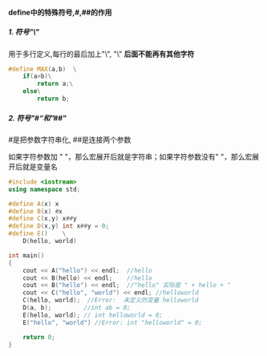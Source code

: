 #### define中的特殊符号\,#,##的作用

##### 1. 符号"\\"

用于多行定义,每行的最后加上"\\",  "\\" **后面不能再有其他字符**

```c++
#define MAX(a,b)  \
    if(a>b)\
  		return a;\
  	else\
  		return b;
```



##### 2. **符号"#“和”##"**

\#是把参数字符串化, ##是连接两个参数

如果字符参数加 " "，那么宏展开后就是字符串；如果字符参数没有" "，那么宏展开后就是变量名

```c++
#include <iostream>
using namespace std;

#define A(x) x
#define B(x) #x
#define C(x,y) x##y
#define D(x,y) int x##y = 0;
#define E()    \
	D(hello, world)

int main()
{
	cout << A("hello") << endl;  //hello
	cout << B(hello) << endl;    //hello
    cout << B("hello") << endl;  //"hello" 实际是 " + hello + "
	cout << C("hello", "world") << endl; //helloworld
    C(hello, world);  //Error:  未定义的变量 helloworld 
    D(a, b);         //int ab = 0;
    E(hello, world); // int helloworld = 0;
    E("hello", "world") //Error: int "helloworld" = 0;

	return 0;
}
       
```

